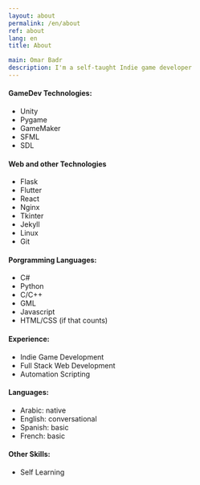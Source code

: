 ```yaml
---
layout: about
permalink: /en/about
ref: about
lang: en
title: About

main: Omar Badr
description: I'm a self-taught Indie game developer
---
```


#### GameDev Technologies:
- Unity
- Pygame
- GameMaker
- SFML
- SDL

#### Web and other Technologies
- Flask
- Flutter
- React
- Nginx
- Tkinter
- Jekyll
- Linux
- Git

#### Porgramming Languages:
- C#
- Python
- C/C++
- GML
- Javascript
- HTML/CSS (if that counts)

#### Experience:
- Indie Game Development
- Full Stack Web Development
- Automation Scripting

#### Languages:
- Arabic: native
- English: conversational
- Spanish: basic
- French: basic

#### Other Skills:
- Self Learning
